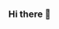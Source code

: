 ### Hi there 👋

<!--
**ajperumbeti/ajperumbeti** is a ✨ _special_ ✨ repository because its `README.md` (this file) appears on your GitHub profile.

Here are some ideas to get you started:

- 🔭 I’m currently working on ml model pipes
- 🌱 I’m currently learning bioinformatics
- 👯 I’m looking to collaborate on wabi sabi gui
- 🤔 I’m looking for help with mlOps
- 💬 Ask me about iron deficiency
- 📫 How to reach me: aperumbe@arizona.edu
- 😄 Pronouns: he/him
- ⚡ Fun fact: hikes, tykes, motorbikes, hang, jam, and fam
-->
